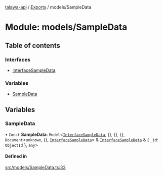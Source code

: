 [talawa-api](../README.md) / [Exports](../modules.md) / models/SampleData

# Module: models/SampleData

## Table of contents

### Interfaces

- [InterfaceSampleData](../interfaces/models_SampleData.InterfaceSampleData.md)

### Variables

- [SampleData](models_SampleData.md#sampledata)

## Variables

### SampleData

• `Const` **SampleData**: `Model`\<[`InterfaceSampleData`](../interfaces/models_SampleData.InterfaceSampleData.md), \{\}, \{\}, \{\}, `Document`\<`unknown`, \{\}, [`InterfaceSampleData`](../interfaces/models_SampleData.InterfaceSampleData.md)\> & [`InterfaceSampleData`](../interfaces/models_SampleData.InterfaceSampleData.md) & \{ `_id`: `ObjectId`  \}, `any`\>

#### Defined in

[src/models/SampleData.ts:33](https://github.com/PalisadoesFoundation/talawa-api/blob/53234da/src/models/SampleData.ts#L33)
